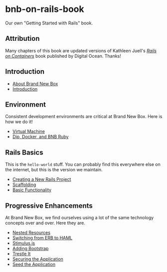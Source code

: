 # bnb-on-rails-book
Our own "Getting Started with Rails" book.

## Attribution

Many chapters of this book are updated versions of Kathleen Juell's [_Rails on Containers_](https://assets.digitalocean.com/books/rails-containers-book.pdf) book published by Digital Ocean. Thanks!

## Introduction

* [About Brand New Box](./about.html)
* [Introduction](./introduction.html)

## Environment

Consistent development environments are critical at Brand New Box. Here is how we do it!

* [Virtual Machine](./virtual-machine.html)
* [Dip, Docker, and BNB Ruby](./dip.html)

## Rails Basics

This is the `hello-world` stuff. You can probably find this everywhere else on the internet, but this is the version we maintain.

* [Creating a New Rails Project](./rails-new.html)
* [Scaffolding](./scaffolding.html)
* [Basic Functionality](./functionality.html)

## Progressive Enhancements

At Brand New Box, we find ourselves using a lot of the same technology concepts over and over. Here they are.

* [Nested Resources](./nested-resources.html)
* [Switching from ERB to HAML](./haml.html)
* [Stimulus.js](./stimulus.html)
* [Adding Bootstrap](./bootstrap.html)
* [Trestle It](./trestle.html)
* [Securing the Application](./devise.html)
* [Seed the Application](./seeds.html)
